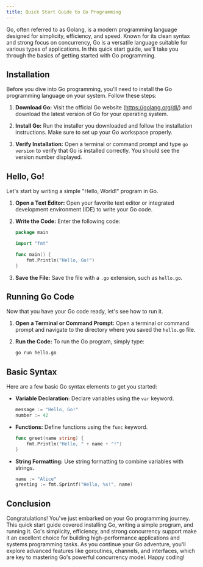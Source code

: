 ```yaml
---
title: Quick Start Guide to Go Programming
---
```


Go, often referred to as Golang, is a modern programming language designed for simplicity, efficiency, and speed. Known for its clean syntax and strong focus on concurrency, Go is a versatile language suitable for various types of applications. In this quick start guide, we'll take you through the basics of getting started with Go programming.

## Installation

Before you dive into Go programming, you'll need to install the Go programming language on your system. Follow these steps:

1. **Download Go:** Visit the official Go website (https://golang.org/dl/) and download the latest version of Go for your operating system.

2. **Install Go:** Run the installer you downloaded and follow the installation instructions. Make sure to set up your Go workspace properly.

3. **Verify Installation:** Open a terminal or command prompt and type `go version` to verify that Go is installed correctly. You should see the version number displayed.

## Hello, Go!

Let's start by writing a simple "Hello, World!" program in Go.

1. **Open a Text Editor:** Open your favorite text editor or integrated development environment (IDE) to write your Go code.

2. **Write the Code:** Enter the following code:

   ```go
   package main

   import "fmt"

   func main() {
       fmt.Println("Hello, Go!")
   }
   ```

3. **Save the File:** Save the file with a `.go` extension, such as `hello.go`.

## Running Go Code

Now that you have your Go code ready, let's see how to run it.

1. **Open a Terminal or Command Prompt:** Open a terminal or command prompt and navigate to the directory where you saved the `hello.go` file.

2. **Run the Code:** To run the Go program, simply type:

   ```bash
   go run hello.go
   ```

## Basic Syntax

Here are a few basic Go syntax elements to get you started:

- **Variable Declaration:** Declare variables using the `var` keyword.

  ```go
  message := "Hello, Go!"
  number := 42
  ```

- **Functions:** Define functions using the `func` keyword.

  ```go
  func greet(name string) {
      fmt.Println("Hello, " + name + "!")
  }
  ```

- **String Formatting:** Use string formatting to combine variables with strings.

  ```go
  name := "Alice"
  greeting := fmt.Sprintf("Hello, %s!", name)
  ```

## Conclusion

Congratulations! You've just embarked on your Go programming journey. This quick start guide covered installing Go, writing a simple program, and running it. Go's simplicity, efficiency, and strong concurrency support make it an excellent choice for building high-performance applications and systems programming tasks. As you continue your Go adventure, you'll explore advanced features like goroutines, channels, and interfaces, which are key to mastering Go's powerful concurrency model. Happy coding!